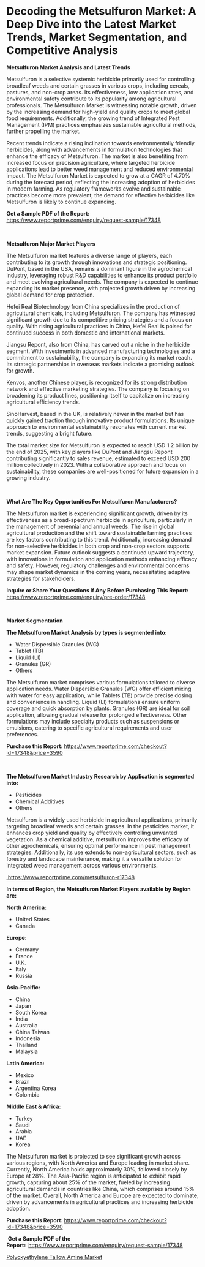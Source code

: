 <p><h1>Decoding the Metsulfuron Market: A Deep Dive into the Latest Market Trends, Market Segmentation, and Competitive Analysis</h1></p><p><strong>Metsulfuron Market Analysis and Latest Trends</strong></p>
<p><p>Metsulfuron is a selective systemic herbicide primarily used for controlling broadleaf weeds and certain grasses in various crops, including cereals, pastures, and non-crop areas. Its effectiveness, low application rates, and environmental safety contribute to its popularity among agricultural professionals. The Metsulfuron Market is witnessing notable growth, driven by the increasing demand for high-yield and quality crops to meet global food requirements. Additionally, the growing trend of Integrated Pest Management (IPM) practices emphasizes sustainable agricultural methods, further propelling the market.</p><p>Recent trends indicate a rising inclination towards environmentally friendly herbicides, along with advancements in formulation technologies that enhance the efficacy of Metsulfuron. The market is also benefiting from increased focus on precision agriculture, where targeted herbicide applications lead to better weed management and reduced environmental impact. The Metsulfuron Market is expected to grow at a CAGR of 4.70% during the forecast period, reflecting the increasing adoption of herbicides in modern farming. As regulatory frameworks evolve and sustainable practices become more prevalent, the demand for effective herbicides like Metsulfuron is likely to continue expanding.</p></p>
<p><strong>Get a Sample PDF of the Report:&nbsp;</strong> <a href="https://www.reportprime.com/enquiry/request-sample/17348?utm_campaign=2004&utm_medium=2&utm_source=Github&utm_content=ia&utm_term=18032025&utm_id=metsulfuron">https://www.reportprime.com/enquiry/request-sample/17348</a></p>
<p>&nbsp;</p>
<p><strong>Metsulfuron Major Market Players</strong></p>
<p><p>The Metsulfuron market features a diverse range of players, each contributing to its growth through innovations and strategic positioning. DuPont, based in the USA, remains a dominant figure in the agrochemical industry, leveraging robust R&D capabilities to enhance its product portfolio and meet evolving agricultural needs. The company is expected to continue expanding its market presence, with projected growth driven by increasing global demand for crop protection.</p><p>Hefei Real Biotechnology from China specializes in the production of agricultural chemicals, including Metsulfuron. The company has witnessed significant growth due to its competitive pricing strategies and a focus on quality. With rising agricultural practices in China, Hefei Real is poised for continued success in both domestic and international markets.</p><p>Jiangsu Repont, also from China, has carved out a niche in the herbicide segment. With investments in advanced manufacturing technologies and a commitment to sustainability, the company is expanding its market reach. Its strategic partnerships in overseas markets indicate a promising outlook for growth.</p><p>Kenvos, another Chinese player, is recognized for its strong distribution network and effective marketing strategies. The company is focusing on broadening its product lines, positioning itself to capitalize on increasing agricultural efficiency trends.</p><p>SinoHarvest, based in the UK, is relatively newer in the market but has quickly gained traction through innovative product formulations. Its unique approach to environmental sustainability resonates with current market trends, suggesting a bright future.</p><p>The total market size for Metsulfuron is expected to reach USD 1.2 billion by the end of 2025, with key players like DuPont and Jiangsu Repont contributing significantly to sales revenue, estimated to exceed USD 200 million collectively in 2023. With a collaborative approach and focus on sustainability, these companies are well-positioned for future expansion in a growing industry.</p></p>
<p>&nbsp;</p>
<p><strong>What Are The Key Opportunities For Metsulfuron Manufacturers?</strong></p>
<p><p>The Metsulfuron market is experiencing significant growth, driven by its effectiveness as a broad-spectrum herbicide in agriculture, particularly in the management of perennial and annual weeds. The rise in global agricultural production and the shift toward sustainable farming practices are key factors contributing to this trend. Additionally, increasing demand for non-selective herbicides in both crop and non-crop sectors supports market expansion. Future outlook suggests a continued upward trajectory, with innovations in formulation and application methods enhancing efficacy and safety. However, regulatory challenges and environmental concerns may shape market dynamics in the coming years, necessitating adaptive strategies for stakeholders.</p></p>
<p><strong>Inquire or Share Your Questions If Any Before Purchasing This Report:</strong> <a href="https://www.reportprime.com/enquiry/pre-order/17348?utm_campaign=2004&utm_medium=2&utm_source=Github&utm_content=ia&utm_term=18032025&utm_id=metsulfuron">https://www.reportprime.com/enquiry/pre-order/17348</a></p>
<p>&nbsp;</p>
<p><strong>Market Segmentation</strong></p>
<p><strong>The Metsulfuron Market Analysis by types is segmented into:</strong></p>
<p><ul><li>Water Dispersible Granules (WG)</li><li>Tablet (TB)</li><li>Liquid (LI)</li><li>Granules (GR)</li><li>Others</li></ul></p>
<p><p>The Metsulfuron market comprises various formulations tailored to diverse application needs. Water Dispersible Granules (WG) offer efficient mixing with water for easy application, while Tablets (TB) provide precise dosing and convenience in handling. Liquid (LI) formulations ensure uniform coverage and quick absorption by plants. Granules (GR) are ideal for soil application, allowing gradual release for prolonged effectiveness. Other formulations may include specialty products such as suspensions or emulsions, catering to specific agricultural requirements and user preferences.</p></p>
<p><strong>Purchase this Report:&nbsp;</strong><a href="https://www.reportprime.com/checkout?id=17348&price=3590&utm_campaign=2004&utm_medium=2&utm_source=Github&utm_content=ia&utm_term=18032025&utm_id=metsulfuron">https://www.reportprime.com/checkout?id=17348&price=3590</a></p>
<p>&nbsp;</p>
<p><strong>The Metsulfuron Market Industry Research by Application is segmented into:</strong></p>
<p><ul><li>Pesticides</li><li>Chemical Additives</li><li>Others</li></ul></p>
<p><p>Metsulfuron is a widely used herbicide in agricultural applications, primarily targeting broadleaf weeds and certain grasses. In the pesticides market, it enhances crop yield and quality by effectively controlling unwanted vegetation. As a chemical additive, metsulfuron improves the efficacy of other agrochemicals, ensuring optimal performance in pest management strategies. Additionally, its use extends to non-agricultural sectors, such as forestry and landscape maintenance, making it a versatile solution for integrated weed management across various environments.</p></p>
<p><a href="https://www.reportprime.com/metsulfuron-r17348?utm_campaign=2004&utm_medium=2&utm_source=Github&utm_content=ia&utm_term=18032025&utm_id=metsulfuron">&nbsp;https://www.reportprime.com/metsulfuron-r17348</a></p>
<p><strong>In terms of Region, the Metsulfuron Market Players available by Region are:</strong></p>
<p>
    <p> <strong> North America: </strong>
        <ul>
            <li>United States</li>
            <li>Canada</li>
        </ul>
        </p> 
    <p> <strong> Europe: </strong>
        <ul>
            <li>Germany</li>
            <li>France</li>
            <li>U.K.</li>
            <li>Italy</li>
            <li>Russia</li>
        </ul>
        </p> 
    <p> <strong> Asia-Pacific: </strong>
        <ul>
            <li>China</li>
            <li>Japan</li>
            <li>South Korea</li>
            <li>India</li>
            <li>Australia</li>
            <li>China Taiwan</li>
            <li>Indonesia</li>
            <li>Thailand</li>
            <li>Malaysia</li>
        </ul>
        </p> 
    <p> <strong> Latin America: </strong>
        <ul>
            <li>Mexico</li>
            <li>Brazil</li>
            <li>Argentina Korea</li>
            <li>Colombia</li>
        </ul>
        </p> 
    <p> <strong> Middle East & Africa: </strong>
        <ul>
            <li>Turkey</li>
            <li>Saudi</li>
            <li>Arabia</li>
            <li>UAE</li>
            <li>Korea</li>
        </ul>
    </p>
    </p>
<p><p>The Metsulfuron market is projected to see significant growth across various regions, with North America and Europe leading in market share. Currently, North America holds approximately 30%, followed closely by Europe at 28%. The Asia-Pacific region is anticipated to exhibit rapid growth, capturing about 25% of the market, fueled by increasing agricultural demands in countries like China, which comprises around 15% of the market. Overall, North America and Europe are expected to dominate, driven by advancements in agricultural practices and increasing herbicide adoption.</p></p>
<p><strong>Purchase this Report: </strong><a href="https://www.reportprime.com/checkout?id=17348&price=3590&utm_campaign=2004&utm_medium=2&utm_source=Github&utm_content=ia&utm_term=18032025&utm_id=metsulfuron">https://www.reportprime.com/checkout?id=17348&price=3590</a></p>
<p>&nbsp;<strong>Get a Sample PDF of the Report:&nbsp;&nbsp;</strong><a href="https://www.reportprime.com/enquiry/request-sample/17348?utm_campaign=2004&utm_medium=2&utm_source=Github&utm_content=ia&utm_term=18032025&utm_id=metsulfuron">https://www.reportprime.com/enquiry/request-sample/17348</a></p>
<p><strong></strong></p>
<p><p><a href="https://github.com/globismark/Market-Research-Report-List-6/blob/main/polyoxyethylene-tallow-amine-market.md?utm_campaign=2004&utm_medium=2&utm_source=Github&utm_content=ia&utm_term=18032025&utm_id=metsulfuron">Polyoxyethylene Tallow Amine Market</a></p></p>